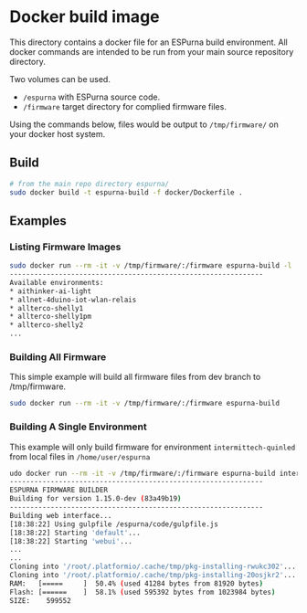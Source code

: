 # Docker build image

This directory contains a docker file for an ESPurna build environment. All docker commands are intended to be run from your main source repository directory.

Two volumes can be used. 
* `/espurna` with ESPurna source code.
* `/firmware` target directory for complied firmware files.

Using the commands below, files would be output to `/tmp/firmware/` on your docker host system.

## Build

```bash
# from the main repo directory espurna/
sudo docker build -t espurna-build -f docker/Dockerfile .
```

## Examples

### Listing Firmware Images
```bash
sudo docker run --rm -it -v /tmp/firmware/:/firmware espurna-build -l
--------------------------------------------------------------
Available environments:
* aithinker-ai-light
* allnet-4duino-iot-wlan-relais
* allterco-shelly1
* allterco-shelly1pm
* allterco-shelly2
...
```

### Building All Firmware
This simple example will build all firmware files from dev branch to /tmp/firmware.

```bash
sudo docker run --rm -it -v /tmp/firmware/:/firmware espurna-build
```

### Building A Single Environment
This example will only build firmware for environment `intermittech-quinled` from local files in `/home/user/espurna`

```bash
udo docker run --rm -it -v /tmp/firmware/:/firmware espurna-build intermittech-quinled
--------------------------------------------------------------
ESPURNA FIRMWARE BUILDER
Building for version 1.15.0-dev (83a49b19)
--------------------------------------------------------------
Building web interface...
[18:38:22] Using gulpfile /espurna/code/gulpfile.js
[18:38:22] Starting 'default'...
[18:38:22] Starting 'webui'...
...
...
Cloning into '/root/.platformio/.cache/tmp/pkg-installing-rwukc302'...
Cloning into '/root/.platformio/.cache/tmp/pkg-installing-20osjkr2'...
RAM:   [=====     ]  50.4% (used 41284 bytes from 81920 bytes)
Flash: [======    ]  58.1% (used 595392 bytes from 1023984 bytes)
SIZE:    599552
```

